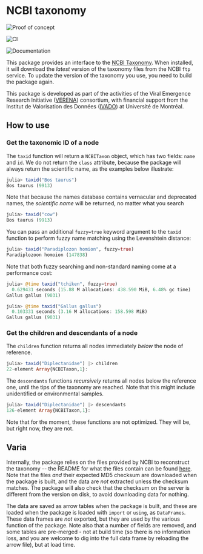 # NCBI taxonomy

![Proof of concept](https://img.shields.io/badge/status-proof%20of%20concept-lightgrey)

![CI](https://github.com/EcoJulia/NCBITaxonomy.jl/workflows/CI/badge.svg)

![Documentation](https://github.com/EcoJulia/NCBITaxonomy.jl/workflows/Documentation/badge.svg)

This package provides an interface to the [NCBI Taxonomy][ncbitax]. When
installed, it will download the *latest* version of the taxonomy files from the
NCBI `ftp` service. To update the version of the taxonomy you use, you need to
build the package again.

[ncbitax]: https://www.ncbi.nlm.nih.gov/taxonomy

This package is developed as part of the activities of the Viral Emergence
Research Initiative ([VERENA][verena]) consortium, with financial support from
the Institut de Valorisation des Données ([IVADO][ivado]) at Université de
Montréal.

[verena]: https://www.viralemergence.org/
[ivado]: https://ivado.ca/en/

## How to use

### Get the taxonomic ID of a node

The `taxid` function will return a `NCBITaxon` object, which has two fields:
`name` and `id`. We do not return the `class` attribute, because the package
will always return the scientific name, as the examples below illustrate:

```julia
julia> taxid("Bos taurus")
Bos taurus (9913)
```

Note that because the names database contains vernacular and deprecated names,
the *scientific name* will be returned, no matter what you search

```julia
julia> taxid("cow")
Bos taurus (9913)
```

You can pass an additional `fuzzy=true` keyword argument to the `taxid` function
to perform fuzzy name matching using the Levenshtein distance:

```julia
julia> taxid("Paradiplozon homion", fuzzy=true)
Paradiplozoon homoion (147838)
```

Note that both fuzzy searching and non-standard naming come at a performance cost:

```julia
julia> @time taxid("tchiken", fuzzy=true)
  0.629431 seconds (15.88 M allocations: 438.590 MiB, 6.48% gc time)
Gallus gallus (9031)

julia> @time taxid("Gallus gallus")
  0.103331 seconds (3.16 M allocations: 158.598 MiB)
Gallus gallus (9031)
```

### Get the children and descendants of a node

The `children` function returns all nodes immediately *below* the node of
reference.

```julia
julia> taxid("Diplectanidae") |> children
22-element Array{NCBITaxon,1}:
```

The `descendants` functions *recursively* returns all nodes below the reference
one, until the tips of the taxonomy are reached. Note that this might include
unidentified or environmental samples.

```julia
julia> taxid("Diplectanidae") |> descendants
126-element Array{NCBITaxon,1}:
```

Note that for the moment, these functions are not optimized. They will be, but
right now, they are not.

## Varia

Internally, the package relies on the files provided by NCBI to reconstruct the
taxonomy -- the README for what the files contain can be found [here][readme].
Note that the files *and* their expected MD5 checksum are downloaded when the
package is built, and the data are *not* extracted unless the checksum matches.
The package will also check that the checksum on the server is different from
the version on disk, to avoid downloading data for nothing.

[readme]: https://ftp.ncbi.nih.gov/pub/taxonomy/new_taxdump/taxdump_readme.txt

The data are saved as arrow tables when the package is built, and these are
loaded when the package is loaded with `import` or `using`, as `DataFrames`.
These data frames are *not* exported, but they are used by the various function
of the package. Note also that a number of fields are removed, and some tables
are pre-merged - not at build time (so there is no information loss, and you are
welcome to dig into the full data frame by reloading the arrow file), but at
load time.
